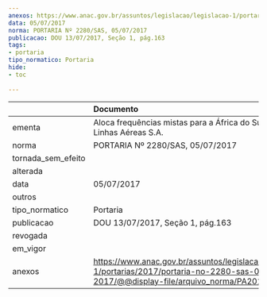 ```yaml
---
anexos: https://www.anac.gov.br/assuntos/legislacao/legislacao-1/portarias/2017/portaria-no-2280-sas-05-07-2017/@@display-file/arquivo_norma/PA2017-2280.pdf
data: 05/07/2017
norma: PORTARIA Nº 2280/SAS, 05/07/2017
publicacao: DOU 13/07/2017, Seção 1, pág.163
tags:
- portaria
tipo_normatico: Portaria
hide: 
- toc 
 
---
```


|                    | Documento                                                                                                                                            |
|:-------------------|:-----------------------------------------------------------------------------------------------------------------------------------------------------|
| ementa             | Aloca frequências mistas para a África do Sul - TAM Linhas Aéreas S.A.                                                                               |
| norma              | PORTARIA Nº 2280/SAS, 05/07/2017                                                                                                                     |
| tornada_sem_efeito |                                                                                                                                                      |
| alterada           |                                                                                                                                                      |
| data               | 05/07/2017                                                                                                                                           |
| outros             |                                                                                                                                                      |
| tipo_normatico     | Portaria                                                                                                                                             |
| publicacao         | DOU 13/07/2017, Seção 1, pág.163                                                                                                                     |
| revogada           |                                                                                                                                                      |
| em_vigor           |                                                                                                                                                      |
| anexos             | https://www.anac.gov.br/assuntos/legislacao/legislacao-1/portarias/2017/portaria-no-2280-sas-05-07-2017/@@display-file/arquivo_norma/PA2017-2280.pdf |